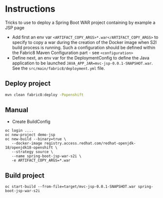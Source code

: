 # Instructions

Tricks to use to deploy a Spring Boot WAR project containing by example a JSP page

- Add first an env var `<ARTIFACT_COPY_ARGS>*.war</ARTIFACT_COPY_ARGS>` to specify to copy a war during the creation of the Docker image when 
  S2I build process is running. Such a configuration should be defined within the Fabric8 Maven Configuration part - see `<configuration>`
- Define next, an env var for the DeploymentConfig to define the Java application to be launched `JAVA_APP_JAR=mvc-jsp-0.0.1-SNAPSHOT.war`.
  See the `src/main/fabric8/deployment.yml` file.

## Deploy project
```bash
mvn clean fabric8:deploy -Popenshift 
```

## Manual

- Create BuildConfig
```
oc login ....
oc new-project demo-jsp
oc new-build --binary=true \
   --docker-image registry.access.redhat.com/redhat-openjdk-18/openjdk18-openshift \
   --strategy source \
   --name spring-boot-jsp-war-s2i \
   -e ARTIFACT_COPY_ARGS=*.war
```   
   
## Build project
```
oc start-build --from-file=target/mvc-jsp-0.0.1-SNAPSHOT.war spring-boot-jsp-war-s2i 
```


   

